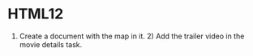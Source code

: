 # HTML12
1) Create a document with the map in it. 2) Add the trailer video in the movie details task. 
